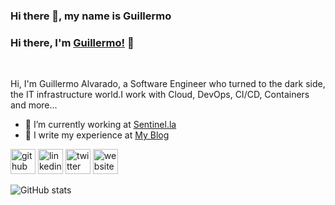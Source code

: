 
### Hi there 👋, my name is Guillermo 


### Hi there, I'm [Guillermo!](https://galvarado.com.mx) 👋

<br />

Hi, I'm Guillermo Alvarado, a Software Engineer who turned to the dark side, the IT infrastructure world.I work with Cloud, DevOps, CI/CD, Containers and more...

- 🔭 I’m currently working at [Sentinel.la](https://sentinel.la)
- 🌱 I write my experience at [My Blog](https://galvarado.com.mx)


[<img src='https://cdn.jsdelivr.net/npm/simple-icons@3.0.1/icons/github.svg' alt='github' height='40'>](https://github.com/galvarado)  [<img src='https://cdn.jsdelivr.net/npm/simple-icons@3.0.1/icons/linkedin.svg' alt='linkedin' height='40'>](https://www.linkedin.com/in/guillermoalvarado89/)  [<img src='https://cdn.jsdelivr.net/npm/simple-icons@3.0.1/icons/twitter.svg' alt='twitter' height='40'>](https://twitter.com/galvarado89)  [<img src='https://cdn.jsdelivr.net/npm/simple-icons@3.0.1/icons/icloud.svg' alt='website' height='40'>](galvarado.com.mx)  

![GitHub stats](https://github-readme-stats.vercel.app/api?username=galvarado&show_icons=true)  

